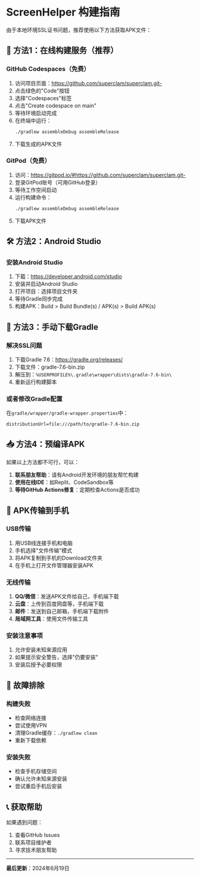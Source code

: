 # ScreenHelper 构建指南

由于本地环境SSL证书问题，推荐使用以下方法获取APK文件：

## 🚀 方法1：在线构建服务（推荐）

### GitHub Codespaces（免费）
1. 访问项目页面：https://github.com/superclam/superclam.git-
2. 点击绿色的"Code"按钮
3. 选择"Codespaces"标签
4. 点击"Create codespace on main"
5. 等待环境启动完成
6. 在终端中运行：
   ```bash
   ./gradlew assembleDebug assembleRelease
   ```
7. 下载生成的APK文件

### GitPod（免费）
1. 访问：https://gitpod.io/#https://github.com/superclam/superclam.git-
2. 登录GitPod账号（可用GitHub登录）
3. 等待工作空间启动
4. 运行构建命令：
   ```bash
   ./gradlew assembleDebug assembleRelease
   ```
5. 下载APK文件

## 🛠️ 方法2：Android Studio

### 安装Android Studio
1. 下载：https://developer.android.com/studio
2. 安装并启动Android Studio
3. 打开项目：选择项目文件夹
4. 等待Gradle同步完成
5. 构建APK：Build > Build Bundle(s) / APK(s) > Build APK(s)

## 📱 方法3：手动下载Gradle

### 解决SSL问题
1. 下载Gradle 7.6：https://gradle.org/releases/
2. 下载文件：gradle-7.6-bin.zip
3. 解压到：`%USERPROFILE%\.gradle\wrapper\dists\gradle-7.6-bin\`
4. 重新运行构建脚本

### 或者修改Gradle配置
在`gradle/wrapper/gradle-wrapper.properties`中：
```properties
distributionUrl=file:///path/to/gradle-7.6-bin.zip
```

## 📥 方法4：预编译APK

如果以上方法都不可行，可以：

1. **联系朋友帮助**：请有Android开发环境的朋友帮忙构建
2. **使用在线IDE**：如Replit、CodeSandbox等
3. **等待GitHub Actions修复**：定期检查Actions是否成功

## 📲 APK传输到手机

### USB传输
1. 用USB线连接手机和电脑
2. 手机选择"文件传输"模式
3. 将APK复制到手机的Download文件夹
4. 在手机上打开文件管理器安装APK

### 无线传输
1. **QQ/微信**：发送APK文件给自己，手机端下载
2. **云盘**：上传到百度网盘等，手机端下载
3. **邮件**：发送到自己邮箱，手机端下载附件
4. **局域网工具**：使用文件传输工具

### 安装注意事项
1. 允许安装未知来源应用
2. 如果提示安全警告，选择"仍要安装"
3. 安装后授予必要权限

## 🔧 故障排除

### 构建失败
- 检查网络连接
- 尝试使用VPN
- 清理Gradle缓存：`./gradlew clean`
- 重新下载依赖

### 安装失败
- 检查手机存储空间
- 确认允许未知来源安装
- 尝试重启手机后安装

## 📞 获取帮助

如果遇到问题：
1. 查看GitHub Issues
2. 联系项目维护者
3. 寻求技术朋友帮助

---

**最后更新**：2024年6月19日

